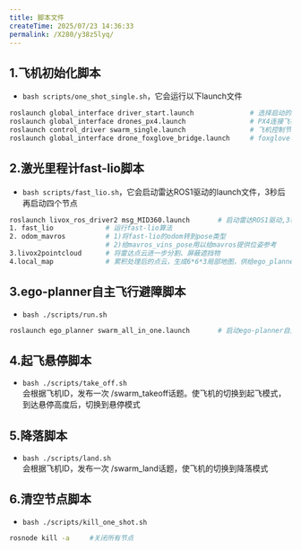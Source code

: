 ```yaml
---
title: 脚本文件
createTime: 2025/07/23 14:36:33
permalink: /X280/y38z5lyq/
---
```

## 1.飞机初始化脚本
- `bash scripts/one_shot_single.sh`，它会运行以下launch文件
```bash
roslaunch global_interface driver_start.launch              # 选择启动的launch文件
roslaunch global_interface drones_px4.launch                # PX4连接飞机NX
roslaunch control_driver swarm_single.launch                # 飞机控制节点
roslaunch global_interface drone_foxglove_bridge.launch     # foxglove可视化节点
```

## 2.激光里程计fast-lio脚本
- `bash scripts/fast_lio.sh`，它会启动雷达ROS1驱动的launch文件，3秒后再启动四个节点
```bash
roslaunch livox_ros_driver2 msg_MID360.launch       # 启动雷达ROS1驱动,3秒后，再并行启动四个节点
1. fast_lio             # 运行fast-lio算法
2. odom_mavros          # 1)将fast-lio的odom转到pose类型
                        # 2)给mavros_vins_pose用以给mavros提供位姿参考 
3.livox2pointcloud      # 将雷达点云进一步分割、屏蔽遮挡物
4.local_map             # 累积处理后的点云，生成6*6*3局部地图，供给ego_planner感知环境
```

## 3.ego-planner自主飞行避障脚本
- `bash ./scripts/run.sh`  
```bash
roslaunch ego_planner swarm_all_in_one.launch       # 启动ego-planner自主避障
```

## 4.起飞悬停脚本
- `bash ./scripts/take_off.sh`  
    会根据飞机ID，发布一次 /swarm_takeoff话题。使飞机的切换到起飞模式，到达悬停高度后，切换到悬停模式 

## 5.降落脚本
- `bash ./scripts/land.sh`   
    会根据飞机ID，发布一次 /swarm_land话题，使飞机的切换到降落模式 

## 6.清空节点脚本
- `bash ./scripts/kill_one_shot.sh`  
```bash
rosnode kill -a     #关闭所有节点
```